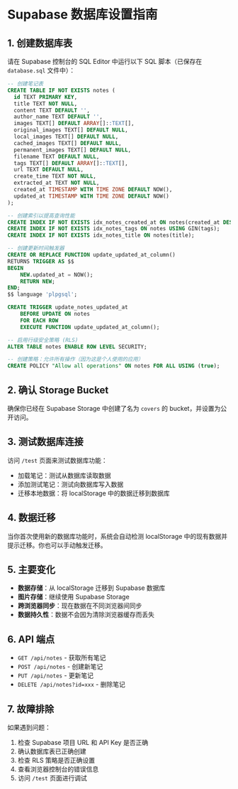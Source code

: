 # Supabase 数据库设置指南

## 1. 创建数据库表

请在 Supabase 控制台的 SQL Editor 中运行以下 SQL 脚本（已保存在 `database.sql` 文件中）：

```sql
-- 创建笔记表
CREATE TABLE IF NOT EXISTS notes (
  id TEXT PRIMARY KEY,
  title TEXT NOT NULL,
  content TEXT DEFAULT '',
  author_name TEXT DEFAULT '',
  images TEXT[] DEFAULT ARRAY[]::TEXT[],
  original_images TEXT[] DEFAULT NULL,
  local_images TEXT[] DEFAULT NULL,
  cached_images TEXT[] DEFAULT NULL,
  permanent_images TEXT[] DEFAULT NULL,
  filename TEXT DEFAULT NULL,
  tags TEXT[] DEFAULT ARRAY[]::TEXT[],
  url TEXT DEFAULT NULL,
  create_time TEXT NOT NULL,
  extracted_at TEXT NOT NULL,
  created_at TIMESTAMP WITH TIME ZONE DEFAULT NOW(),
  updated_at TIMESTAMP WITH TIME ZONE DEFAULT NOW()
);

-- 创建索引以提高查询性能
CREATE INDEX IF NOT EXISTS idx_notes_created_at ON notes(created_at DESC);
CREATE INDEX IF NOT EXISTS idx_notes_tags ON notes USING GIN(tags);
CREATE INDEX IF NOT EXISTS idx_notes_title ON notes(title);

-- 创建更新时间触发器
CREATE OR REPLACE FUNCTION update_updated_at_column()
RETURNS TRIGGER AS $$
BEGIN
    NEW.updated_at = NOW();
    RETURN NEW;
END;
$$ language 'plpgsql';

CREATE TRIGGER update_notes_updated_at 
    BEFORE UPDATE ON notes 
    FOR EACH ROW 
    EXECUTE FUNCTION update_updated_at_column();

-- 启用行级安全策略 (RLS)
ALTER TABLE notes ENABLE ROW LEVEL SECURITY;

-- 创建策略：允许所有操作（因为这是个人使用的应用）
CREATE POLICY "Allow all operations" ON notes FOR ALL USING (true);
```

## 2. 确认 Storage Bucket

确保你已经在 Supabase Storage 中创建了名为 `covers` 的 bucket，并设置为公开访问。

## 3. 测试数据库连接

访问 `/test` 页面来测试数据库功能：

- 加载笔记：测试从数据库读取数据
- 添加测试笔记：测试向数据库写入数据
- 迁移本地数据：将 localStorage 中的数据迁移到数据库

## 4. 数据迁移

当你首次使用新的数据库功能时，系统会自动检测 localStorage 中的现有数据并提示迁移。你也可以手动触发迁移。

## 5. 主要变化

- **数据存储**：从 localStorage 迁移到 Supabase 数据库
- **图片存储**：继续使用 Supabase Storage
- **跨浏览器同步**：现在数据在不同浏览器间同步
- **数据持久性**：数据不会因为清除浏览器缓存而丢失

## 6. API 端点

- `GET /api/notes` - 获取所有笔记
- `POST /api/notes` - 创建新笔记
- `PUT /api/notes` - 更新笔记
- `DELETE /api/notes?id=xxx` - 删除笔记

## 7. 故障排除

如果遇到问题：

1. 检查 Supabase 项目 URL 和 API Key 是否正确
2. 确认数据库表已正确创建
3. 检查 RLS 策略是否正确设置
4. 查看浏览器控制台的错误信息
5. 访问 `/test` 页面进行调试 